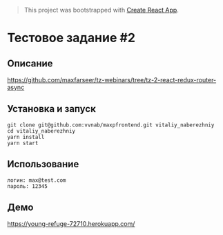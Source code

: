 > This project was bootstrapped with [Create React App](https://github.com/facebookincubator/create-react-app).

Тестовое задание #2
=================================

## Описание
https://github.com/maxfarseer/tz-webinars/tree/tz-2-react-redux-router-async

## Установка и запуск
    git clone git@github.com:vvnab/maxpfrontend.git vitaliy_naberezhniy
    cd vitaliy_naberezhniy
    yarn install
    yarn start

## Использование
    логин: max@test.com
    пароль: 12345

## Демо
https://young-refuge-72710.herokuapp.com/
